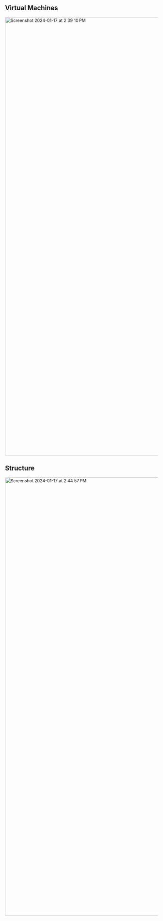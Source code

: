 ## Virtual Machines 

<img width="1440" alt="Screenshot 2024-01-17 at 2 39 10 PM" src="https://github.com/Tushar98644/UniDocX/assets/107763774/3ac90927-8079-4be2-bc54-7126f41b0260">

## Structure 
<img width="1440" alt="Screenshot 2024-01-17 at 2 44 57 PM" src="https://github.com/Tushar98644/UniDocX/assets/107763774/cf1b094c-a9d8-4912-960e-7a0e584933c7">

